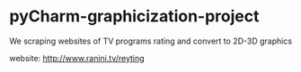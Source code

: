 # pyCharm-graphicization-project

We scraping websites of TV programs rating and  convert to 2D-3D graphics 

website: http://www.ranini.tv/reyting
